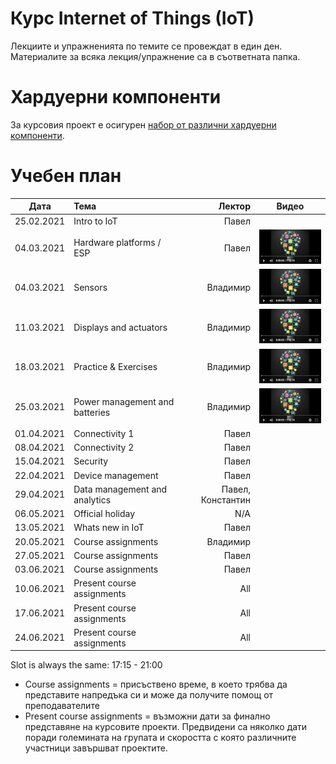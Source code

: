# Курс Internet of Things (IoT)

Лекциите и упражненията по темите се провеждат в един ден. Материалите за всяка лекция/упражнение са в съответната папка.


# Хардуерни компоненти
За курсовия проект е осигурен [набор от различни хардуерни компоненти](https://bit.ly/2HvPD2o).

# Учебен план

| Дата          | Тема                                  | Лектор            | Видео |
| ------------- |:------------------------------------- | -----------------:|:-----:|
| 25.02.2021    | Intro to IoT                          | Павел             |       |
| 04.03.2021    | Hardware platforms / ESP              | Павел             | [![Video](images/iot-on-youtube.png)](https://youtu.be/JuP9YB0plFs) |
| 04.03.2021    | Sensors                               | Владимир          | [![Video](images/iot-on-youtube.png)](https://youtu.be/7YJqtn6doas) |
| 11.03.2021    | Displays and actuators                | Владимир          | [![Video](images/iot-on-youtube.png)](https://youtu.be/6l79UTjuuwg) |
| 18.03.2021    | Practice & Exercises                  | Владимир          | [![Video](images/iot-on-youtube.png)](https://youtu.be/6ZNgmo3pdXg) |
| 25.03.2021    | Power management and batteries        | Владимир          | [![Video](images/iot-on-youtube.png)](https://youtu.be/cq97WpIIubA) |
| 01.04.2021    | Connectivity 1                        | Павел             |       |
| 08.04.2021    | Connectivity 2                        | Павел             |       |
| 15.04.2021    | Security                              | Павел             |       |
| 22.04.2021    | Device management                     | Павел             |       |
| 29.04.2021    | Data management and analytics         | Павел, Константин |       |
| 06.05.2021    | Official holiday                      | N/A               |       |
| 13.05.2021    | Whats new in IoT                      | Павел             |       |
| 20.05.2021    | Course assignments                    | Владимир          |       |
| 27.05.2021    | Course assignments                    | Павел             |       |
| 03.06.2021    | Course assignments                    | Павел             |       |
| 10.06.2021    | Present course assignments            | All               |       |
| 17.06.2021    | Present course assignments            | All               |       |
| 24.06.2021    | Present course assignments            | All               |       |

Slot is always the same: 17:15 - 21:00

* Course assignments = присъствено време, в което трябва да представите напредъка си и може да получите помощ от преподавателите
* Present course assignments = възможни дати за финално представяне на курсовите проекти. Предвидени са няколко дати поради големината на групата и скоростта с която различните участници завършват проектите.
